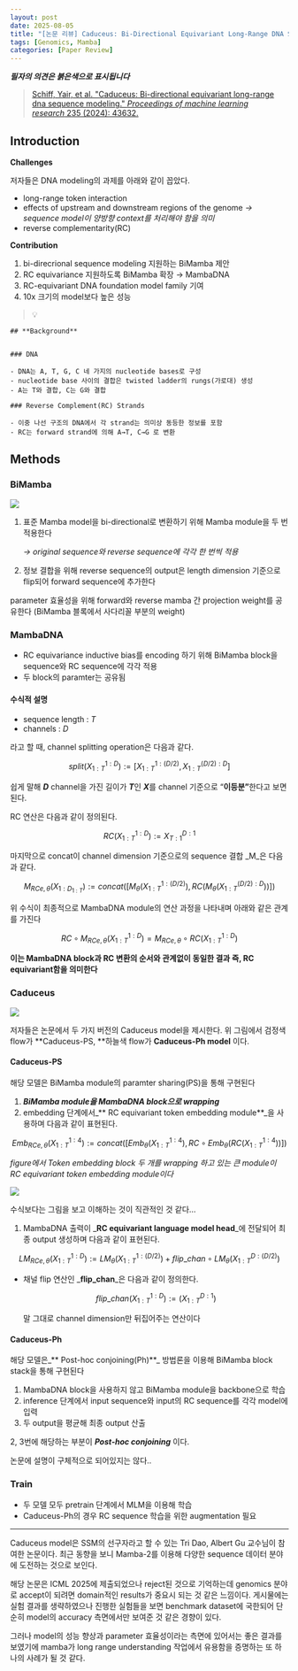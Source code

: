 ```yaml
---
layout: post
date: 2025-08-05
title: "[논문 리뷰] Caduceus: Bi-Directional Equivariant Long-Range DNA Sequence Modeling"
tags: [Genomics, Mamba]
categories: [Paper Review]
---
```


<span class="notion-red">_**필자의 의견은 붉은색으로 표시됩니다**_</span>


> [Schiff, Yair, et al. "Caduceus: Bi-directional equivariant long-range dna sequence modeling." ](https://pmc.ncbi.nlm.nih.gov/articles/PMC12189541/)[_Proceedings of machine learning research_](https://pmc.ncbi.nlm.nih.gov/articles/PMC12189541/)[ 235 (2024): 43632.](https://pmc.ncbi.nlm.nih.gov/articles/PMC12189541/)



## Introduction


**Challenges**


저자들은 DNA modeling의 과제를 아래와 같이 꼽았다.

- long-range token interaction
- effects of upstream and downstream regions of the genome 
_→ sequence model이 양방향 context를 처리해야 함을 의미_
- reverse complementarity(RC)

**Contribution**

1. bi-direcrional sequence modeling 지원하는 BiMamba 제안
1. RC equivariance 지원하도록 BiMamba 확장 → MambaDNA
1. RC-equivariant DNA foundation model family 기여
1. 10x 크기의 model보다 높은 성능

> 💡 


	## **Background**


	### DNA

	- DNA는 A, T, G, C 네 가지의 nucleotide bases로 구성
	- nucleotide base 사이의 결합은 twisted ladder의 rungs(가로대) 생성
	- A는 T와 결합, C는 G와 결합

	### Reverse Complement(RC) Strands

	- 이중 나선 구조의 DNA에서 각 strand는 의미상 동등한 정보를 포함
	- RC는 forward strand에 의해 A→T, C→G 로 변환


## Methods



### BiMamba


![](https://prod-files-secure.s3.us-west-2.amazonaws.com/542b861c-36a8-4051-84e5-8804b6728dba/2c247d59-7815-4980-99f0-8f0d21f445a7/image.png?X-Amz-Algorithm=AWS4-HMAC-SHA256&X-Amz-Content-Sha256=UNSIGNED-PAYLOAD&X-Amz-Credential=ASIAZI2LB466YSBIXQ6D%2F20250928%2Fus-west-2%2Fs3%2Faws4_request&X-Amz-Date=20250928T080137Z&X-Amz-Expires=3600&X-Amz-Security-Token=IQoJb3JpZ2luX2VjEC8aCXVzLXdlc3QtMiJIMEYCIQD8gwYxfYgSE3KHojcSqgEtmu4V13zdpHQ1NWk9nPAuAgIhAIpOP3rMDQzpndJiKDFzbg8j9UY4F9Ge7AJ7oUCqscxrKogECLj%2F%2F%2F%2F%2F%2F%2F%2F%2F%2FwEQABoMNjM3NDIzMTgzODA1IgwY71h0XhXMFtuh6tsq3AMKZ8BULaR58HsGRMBPuu5SapDYx50RQgTAhhkOBJwGAHA%2F6FH7IA3SLDLWtcPIhnOXsLVWbIq7v5GHTqsP0KBS%2Fp5HtRHtU%2BvPl3aJGOIFKRR%2FPUx6E6tl7r8liDbWCExzXZ%2FhtR63dcaE2ltBuup99CAPdp%2F7woV5IXqF%2FbosFTpDh1qyZKAsIgWmKp0ScwGxu06arVqbue3KBsgV9Ri67Kp6jHdaKZTHKutnqnJM3%2FJ%2FOTtoQ%2FV%2Fz2A4j12ZptwJhsQ6%2BzPrD9o0lD8I4eza3rOSVOr1ZTEG1nbRIhYZXf57gEK433U83Qk0GE3zM2j4eIf9WvxQIwJxzlRIu%2FJPAtCK6VpLlvvO4rYaT4X%2BmTfyTWHIQdFqQCTSX0ZhcEW8Jf4trEjvTj0cZThIe7prawkKpBNmkmPrV%2F1mwl1mVXFziKNmWfSsQ3DAdvTMZAm4qfp4C6td5iBv6ltQlkZ%2FWhATm8KsxdsW0buuUWxZB8D8Y3AgCt2JuEVE2DundGmYM4un6BTt95qoqM1lzRDh2eZaUKUuSfOi%2Bira2F4U9izeWQcmCuIwbMwzGUQ1QdOPo9HSU5RUdP6nhbrsWKfo1p%2FJ3bgNF6Q38WAAgVWLSOKhH5o5p%2FP3FciSaTDRvuPGBjqkAW0kjSc4VEhT3SXhIjJTPyx8DxLRVD9XJQtJrDXm30y2yZquXZKV%2B%2FM9BdCNHAv6WzvLkwU9D%2Bn05NAuzS2ptlY2Cub2WntHQcq53Y6cf0TnZLnqTmo1wK3f5dhdZUltaUb3DqfBV4ZvdI%2FKenOcn5R6kQ0pB%2FGr5MmK%2BYL70l%2FN50LQhKDzkwbvGa7CxWLak2JxdNhXCVf1RFmob6Q4lp8AD6H0&X-Amz-Signature=7739604925995de910329ba1fec6cda9535e8e2ccd88fe41f58ef3b5988d38df&X-Amz-SignedHeaders=host&x-amz-checksum-mode=ENABLED&x-id=GetObject)

1. 표준 Mamba model을 bi-directional로 변환하기 위해 Mamba module을 두 번 적용한다

	_→ original sequence와 reverse sequence에 각각 한 번씩 적용_

1. 정보 결합을 위해 reverse sequence의 output은 length dimension 기준으로 flip되어 forward sequence에 추가한다

parameter 효율성을 위해 forward와 reverse mamba 간 projection weight를 공유한다 (BiMamba 블록에서 사다리꼴 부분의 weight)



### MambaDNA

- RC equivariance inductive bias를 encoding 하기 위해 BiMamba block을 sequence와 RC sequence에 각각 적용
- 두 block의 paramter는 공유됨


#### 수식적 설명

- sequence length : _T_
- channels : _D_

라고 할 때,  channel splitting operation은 다음과 같다.


$$
split(X^{1:D}_{1:T}):=[X^{1:(D/2)}_{1:T},X^{(D/2):D}_{1:T}]
$$


<span class="notion-red">쉽게 말해 </span><span class="notion-red">_**D**_</span><span class="notion-red"> channel을 가진 길이가 </span><span class="notion-red">_**T**_</span><span class="notion-red">인 </span><span class="notion-red">_**X**_</span><span class="notion-red">를 channel 기준으로 “</span><span class="notion-red">**이등분”**</span><span class="notion-red">한다고 보면 된다.</span>


RC 연산은 다음과 같이 정의된다.


$$
RC(X^{1:D}_{1:T}):=X^{D:1}_{T:1}
$$


마지막으로 concat이 channel dimension 기준으로의 sequence 결합 _M_은 다음과 같다.


$$
M_{RCe,\theta}(X_{1:D_{1:T}}):=concat([M_{\theta}(X^{1:(D/2)}_{1:T}),RC(M_{\theta}(X^{(D/2):D}_{1:T}))])
$$


위 수식이 최종적으로 MambaDNA module의 연산 과정을 나타내며 아래와 같은 관계를 가진다


$$
RC\circ M_{RCe,\theta}(X^{1:D}_{1:T}) = M_{RCe,\theta} \circ RC(X^{1:D}_{1:T})
$$


**이는 MambaDNA block과 RC 변환의 순서와 관계없이 동일한 결과 즉, RC equivariant함을 의미한다**



### Caduceus


![](https://prod-files-secure.s3.us-west-2.amazonaws.com/542b861c-36a8-4051-84e5-8804b6728dba/f94a60d7-8145-473b-aef9-7c68d3ec604a/image.png?X-Amz-Algorithm=AWS4-HMAC-SHA256&X-Amz-Content-Sha256=UNSIGNED-PAYLOAD&X-Amz-Credential=ASIAZI2LB466YSBIXQ6D%2F20250928%2Fus-west-2%2Fs3%2Faws4_request&X-Amz-Date=20250928T080137Z&X-Amz-Expires=3600&X-Amz-Security-Token=IQoJb3JpZ2luX2VjEC8aCXVzLXdlc3QtMiJIMEYCIQD8gwYxfYgSE3KHojcSqgEtmu4V13zdpHQ1NWk9nPAuAgIhAIpOP3rMDQzpndJiKDFzbg8j9UY4F9Ge7AJ7oUCqscxrKogECLj%2F%2F%2F%2F%2F%2F%2F%2F%2F%2FwEQABoMNjM3NDIzMTgzODA1IgwY71h0XhXMFtuh6tsq3AMKZ8BULaR58HsGRMBPuu5SapDYx50RQgTAhhkOBJwGAHA%2F6FH7IA3SLDLWtcPIhnOXsLVWbIq7v5GHTqsP0KBS%2Fp5HtRHtU%2BvPl3aJGOIFKRR%2FPUx6E6tl7r8liDbWCExzXZ%2FhtR63dcaE2ltBuup99CAPdp%2F7woV5IXqF%2FbosFTpDh1qyZKAsIgWmKp0ScwGxu06arVqbue3KBsgV9Ri67Kp6jHdaKZTHKutnqnJM3%2FJ%2FOTtoQ%2FV%2Fz2A4j12ZptwJhsQ6%2BzPrD9o0lD8I4eza3rOSVOr1ZTEG1nbRIhYZXf57gEK433U83Qk0GE3zM2j4eIf9WvxQIwJxzlRIu%2FJPAtCK6VpLlvvO4rYaT4X%2BmTfyTWHIQdFqQCTSX0ZhcEW8Jf4trEjvTj0cZThIe7prawkKpBNmkmPrV%2F1mwl1mVXFziKNmWfSsQ3DAdvTMZAm4qfp4C6td5iBv6ltQlkZ%2FWhATm8KsxdsW0buuUWxZB8D8Y3AgCt2JuEVE2DundGmYM4un6BTt95qoqM1lzRDh2eZaUKUuSfOi%2Bira2F4U9izeWQcmCuIwbMwzGUQ1QdOPo9HSU5RUdP6nhbrsWKfo1p%2FJ3bgNF6Q38WAAgVWLSOKhH5o5p%2FP3FciSaTDRvuPGBjqkAW0kjSc4VEhT3SXhIjJTPyx8DxLRVD9XJQtJrDXm30y2yZquXZKV%2B%2FM9BdCNHAv6WzvLkwU9D%2Bn05NAuzS2ptlY2Cub2WntHQcq53Y6cf0TnZLnqTmo1wK3f5dhdZUltaUb3DqfBV4ZvdI%2FKenOcn5R6kQ0pB%2FGr5MmK%2BYL70l%2FN50LQhKDzkwbvGa7CxWLak2JxdNhXCVf1RFmob6Q4lp8AD6H0&X-Amz-Signature=5e7342aa104e9deea23d190129d0b75694e25f028ab9233ee5cff4a8bc7fa80a&X-Amz-SignedHeaders=host&x-amz-checksum-mode=ENABLED&x-id=GetObject)


저자들은 논문에서 두 가지 버전의 Caduceus model을 제시한다. 위 그림에서 검정색 flow가 **Caduceus-PS, **하늘색 flow가 **Caduceus-Ph model** 이다.



#### Caduceus-PS


해당 모델은 BiMamba module의 paramter sharing(PS)을 통해 구현된다

1. _**BiMamba module을 MambaDNA block으로 wrapping**_
1. embedding 단계에서_** RC equivariant token embedding module**_을 사용하며 다음과 같이 표현된다.

$$
Emb_{RCe,\theta}(X^{1:4}_{1:T}):=concat([Emb_{\theta}(X^{1:4}_{1:T}),RC \circ Emb_{\theta}(RC(X^{1:4}_{1:T}))])
$$


_figure에서 Token embedding block 두 개를 wrapping 하고 있는 큰 module이 RC equivariant token embedding module이다_


![](https://prod-files-secure.s3.us-west-2.amazonaws.com/542b861c-36a8-4051-84e5-8804b6728dba/b175e4da-71eb-4e91-8c23-a06dabe673c9/image.png?X-Amz-Algorithm=AWS4-HMAC-SHA256&X-Amz-Content-Sha256=UNSIGNED-PAYLOAD&X-Amz-Credential=ASIAZI2LB466YSBIXQ6D%2F20250928%2Fus-west-2%2Fs3%2Faws4_request&X-Amz-Date=20250928T080137Z&X-Amz-Expires=3600&X-Amz-Security-Token=IQoJb3JpZ2luX2VjEC8aCXVzLXdlc3QtMiJIMEYCIQD8gwYxfYgSE3KHojcSqgEtmu4V13zdpHQ1NWk9nPAuAgIhAIpOP3rMDQzpndJiKDFzbg8j9UY4F9Ge7AJ7oUCqscxrKogECLj%2F%2F%2F%2F%2F%2F%2F%2F%2F%2FwEQABoMNjM3NDIzMTgzODA1IgwY71h0XhXMFtuh6tsq3AMKZ8BULaR58HsGRMBPuu5SapDYx50RQgTAhhkOBJwGAHA%2F6FH7IA3SLDLWtcPIhnOXsLVWbIq7v5GHTqsP0KBS%2Fp5HtRHtU%2BvPl3aJGOIFKRR%2FPUx6E6tl7r8liDbWCExzXZ%2FhtR63dcaE2ltBuup99CAPdp%2F7woV5IXqF%2FbosFTpDh1qyZKAsIgWmKp0ScwGxu06arVqbue3KBsgV9Ri67Kp6jHdaKZTHKutnqnJM3%2FJ%2FOTtoQ%2FV%2Fz2A4j12ZptwJhsQ6%2BzPrD9o0lD8I4eza3rOSVOr1ZTEG1nbRIhYZXf57gEK433U83Qk0GE3zM2j4eIf9WvxQIwJxzlRIu%2FJPAtCK6VpLlvvO4rYaT4X%2BmTfyTWHIQdFqQCTSX0ZhcEW8Jf4trEjvTj0cZThIe7prawkKpBNmkmPrV%2F1mwl1mVXFziKNmWfSsQ3DAdvTMZAm4qfp4C6td5iBv6ltQlkZ%2FWhATm8KsxdsW0buuUWxZB8D8Y3AgCt2JuEVE2DundGmYM4un6BTt95qoqM1lzRDh2eZaUKUuSfOi%2Bira2F4U9izeWQcmCuIwbMwzGUQ1QdOPo9HSU5RUdP6nhbrsWKfo1p%2FJ3bgNF6Q38WAAgVWLSOKhH5o5p%2FP3FciSaTDRvuPGBjqkAW0kjSc4VEhT3SXhIjJTPyx8DxLRVD9XJQtJrDXm30y2yZquXZKV%2B%2FM9BdCNHAv6WzvLkwU9D%2Bn05NAuzS2ptlY2Cub2WntHQcq53Y6cf0TnZLnqTmo1wK3f5dhdZUltaUb3DqfBV4ZvdI%2FKenOcn5R6kQ0pB%2FGr5MmK%2BYL70l%2FN50LQhKDzkwbvGa7CxWLak2JxdNhXCVf1RFmob6Q4lp8AD6H0&X-Amz-Signature=9d1f5fc872cc86b0f4e4d559e8aaeaddb2503492d4dc5433e965260763c93a74&X-Amz-SignedHeaders=host&x-amz-checksum-mode=ENABLED&x-id=GetObject)


<span class="notion-red">수식보다는 그림을 보고 이해하는 것이 직관적인 것 같다…</span>

1. MambaDNA 출력이 _**RC equivariant language model head**_에 전달되어 최종 output 생성하며 다음과 같이 표현된다.

$$
LM_{RCe,\theta}(X^{1:D}_{1:T}):= LM_{\theta}(X^{1:(D/2)}_{1:T})+flip\_chan\circ LM_{\theta}(X^{D:(D/2)}_{1:T})
$$

- 채널 flip 연산인 _**flip\_chan**_은 다음과 같이 정의한다.

	$$
	flip\_chan(X^{1:D}_{1:T}):=(X^{D:1}_{1:T})
	$$


	말 그대로 channel dimension만 뒤집어주는 연산이다



#### Caduceus-Ph


해당 모델은_** Post-hoc conjoining(Ph)**_ 방법론을 이용해 BiMamba block stack을 통해 구현된다

1. MambaDNA block을 사용하지 않고 BiMamba module을 backbone으로 학습
1. inference 단계에서 input sequence와 input의 RC sequence를 각각 model에 입력
1. 두 output을 평균해 최종 output 산출

2, 3번에 해당하는 부분이 _**Post-hoc conjoining**_ 이다.


<span class="notion-red">논문에 설명이 구체적으로 되어있지는 않다..</span>



### Train

- 두 모델 모두 pretrain 단계에서 MLM을 이용해 학습
- Caduceus-Ph의 경우 RC sequence 학습을 위한 augmentation 필요

---


<span class="notion-red">Caduceus model은 SSM의 선구자라고 할 수 있는 Tri Dao, Albert Gu 교수님이 참여한 논문이다. 최근 동향을 보니 Mamba-2를 이용해 다양한 sequence 데이터 분야에 도전하는 것으로 보인다.</span>


<span class="notion-red">해당 논문은 ICML 2025에 제출되었으나 reject된 것으로 기억하는데 genomics 분야로 accept이 되려면 domain적인 results가 중요시 되는 것 같은 느낌이다. 게시물에는 실험 결과를 생략하였으나 진행한 실험들을 보면 benchmark dataset에 국한되어 단순히 model의 accuracy 측면에서만 보여준 것 같은 경향이 있다.</span>


<span class="notion-red">그러나 model의 성능 향상과 parameter 효율성이라는 측면에 있어서는 좋은 결과를 보였기에 mamba가 long range understanding 작업에서 유용함을 증명하는 또 하나의 사례가 될 것 같다.</span>

